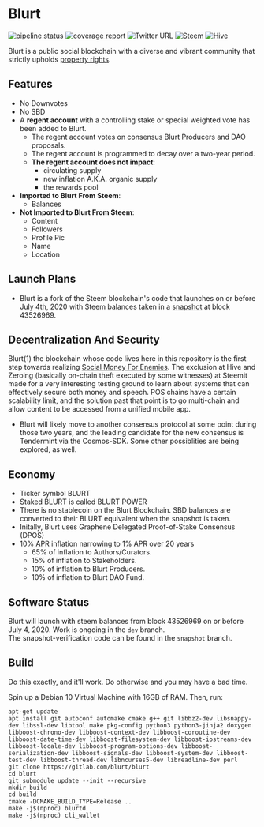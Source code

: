 # Blurt

[![pipeline status](https://gitlab.com/blurt/blurt/badges/dev/pipeline.svg)](https://gitlab.com/blurt/blurt/-/commits/dev)
[![coverage report](https://gitlab.com/blurt/blurt/badges/dev/coverage.svg)](https://gitlab.com/blurt/blurt/-/commits/dev)
![Twitter URL](https://img.shields.io/twitter/url?style=social&url=https%3A%2F%2Ftwitter.com%2FBlurtOfficial)
[![Steem](https://img.shields.io/badge/-steem-blue)](https://steemit.com/steem/@blurt)
[![Hive](https://img.shields.io/badge/-hive-red)](https://hive.blog/@blurt)


Blurt is a public social blockchain with a diverse and vibrant community that strictly upholds [property rights](https://twitter.com/cz_binance/status/1236373815447506945?s=20).

## Features

* No Downvotes
* No SBD
* A **regent account** with a controlling stake or special weighted vote has been added to Blurt. 
  * The regent account votes on consensus Blurt Producers and DAO proposals.
  * The regent account is programmed to decay over a two-year period. 
  * **The regent account does not impact**:
    * circulating supply
    * new inflation A.K.A. organic supply
    * the rewards pool
* **Imported to Blurt From Steem**:
  * Balances
* **Not Imported to Blurt From Steem**:
  * Content
  * Followers
  * Profile Pic
  * Name
  * Location


## Launch Plans

* Blurt is a fork of the Steem blockchain's code that launches on or before July 4th, 2020 with Steem balances taken in a [snapshot](https://gitlab.com/blurt/blurt/-/issues/5) at block 43526969.  


## Decentralization And Security
Blurt(1) the blockchain whose code lives here in this repository is the first step towards realizing [Social Money For Enemies](https://steemit.com/steem/@jacobgadikian/3jk4ut-social-money-for-enemies).
The exclusion at Hive and Zeroing (basically on-chain theft executed by some witnesses) at Steemit made for a very interesting testing ground to learn about systems that can effectively secure both money and speech.
POS chains have a certain scalability limit, and  the solution past that point is to go multi-chain and allow content to be accessed from a unified mobile app.  

* Blurt will likely move to another consensus protocol at some point during those two years, and the leading candidate for the new consensus is Tendermint via the Cosmos-SDK. Some other possiblities are being explored, as well. 

## Economy

* Ticker symbol BLURT
* Staked BLURT is called BLURT POWER
* There is no stablecoin on the Blurt Blockchain. SBD balances are converted to their BLURT equivalent when the snapshot is taken.
* Initally, Blurt uses Graphene Delegated Proof-of-Stake Consensus (DPOS)
* 10% APR inflation narrowing to 1% APR over 20 years
    * 65% of inflation to Authors/Curators.
    * 15% of inflation to Stakeholders.
    * 10% of inflation to Blurt Producers.
    * 10% of inflation to Blurt DAO Fund.


## Software Status

Blurt will launch with steem balances from block 43526969 on or before July 4, 2020.   Work is ongoing in the `dev` branch.  
The snapshot-verification code can be found in the `snapshot` branch.  

## Build

Do this exactly, and it'll work.  Do otherwise and you may have a bad time.

Spin up a Debian 10 Virtual Machine with 16GB of RAM.  Then, run:

```
apt-get update
apt install git autoconf automake cmake g++ git libbz2-dev libsnappy-dev libssl-dev libtool make pkg-config python3 python3-jinja2 doxygen libboost-chrono-dev libboost-context-dev libboost-coroutine-dev libboost-date-time-dev libboost-filesystem-dev libboost-iostreams-dev libboost-locale-dev libboost-program-options-dev libboost-serialization-dev libboost-signals-dev libboost-system-dev libboost-test-dev libboost-thread-dev libncurses5-dev libreadline-dev perl
git clone https://gitlab.com/blurt/blurt
cd blurt
git submodule update --init --recursive
mkdir build
cd build
cmake -DCMAKE_BUILD_TYPE=Release ..
make -j$(nproc) blurtd
make -j$(nproc) cli_wallet
```
